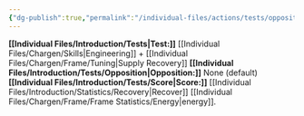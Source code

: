 ```yaml
---
{"dg-publish":true,"permalink":"/individual-files/actions/tests/opposition-tests/recharge/"}
---
```


**[[Individual Files/Introduction/Tests\|Test:]]** [[Individual Files/Chargen/Skills\|Engineering]] + [[Individual Files/Chargen/Frame/Tuning\|Supply Recovery]]
**[[Individual Files/Introduction/Tests/Opposition\|Opposition:]]** None (default)
**[[Individual Files/Introduction/Tests/Score\|Score:]]** [[Individual Files/Introduction/Statistics/Recovery\|Recover]] [[Individual Files/Chargen/Frame/Frame Statistics/Energy\|energy]].